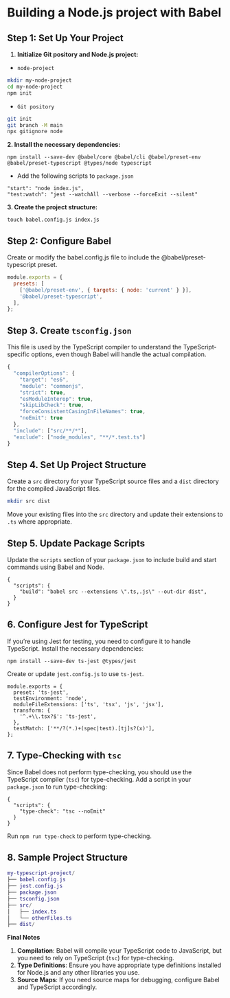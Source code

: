 # Building a Node.js project with Babel

## Step 1: Set Up Your Project

1. **Initialize Git pository and Node.js project:**

- `node-project`
```sh
mkdir my-node-project
cd my-node-project
npm init
```

- `Git pository`
```sh
git init
git branch -M main
npx gitignore node
```

**2. Install the necessary dependencies:**

```
npm install --save-dev @babel/core @babel/cli @babel/preset-env @babel/preset-typescript @types/node typescript
```

-   Add the following scripts to `package.json`
```
"start": "node index.js",
"test:watch": "jest --watchAll --verbose --forceExit --silent"
```    

**3. Create the project structure:**

```
touch babel.config.js index.js
```

## Step 2: Configure Babel

Create or modify the babel.config.js file to include the @babel/preset-typescript preset.

```js
module.exports = {
  presets: [
    ['@babel/preset-env', { targets: { node: 'current' } }],
    '@babel/preset-typescript',
  ],
};
```

## Step 3. Create `tsconfig.json`

This file is used by the TypeScript compiler to understand the TypeScript-specific options, even though Babel will handle the actual compilation.

```ts
{
  "compilerOptions": {
    "target": "es6",
    "module": "commonjs",
    "strict": true,
    "esModuleInterop": true,
    "skipLibCheck": true,
    "forceConsistentCasingInFileNames": true,
    "noEmit": true
  },
  "include": ["src/**/*"],
  "exclude": ["node_modules", "**/*.test.ts"]
}
```

## Step 4. Set Up Project Structure

Create a `src` directory for your TypeScript source files and a `dist` directory for the compiled JavaScript files.

```sh
mkdir src dist
```

Move your existing files into the `src` directory and update their extensions to `.ts` where appropriate.

## Step 5. Update Package Scripts

Update the `scripts` section of your `package.json` to include build and start commands using Babel and Node.

```
{
  "scripts": {
    "build": "babel src --extensions \".ts,.js\" --out-dir dist",
  }
}
```

## 6. Configure Jest for TypeScript

If you’re using Jest for testing, you need to configure it to handle TypeScript. Install the necessary dependencies:

```
npm install --save-dev ts-jest @types/jest
```

Create or update `jest.config.js` to use `ts-jest`.

```
module.exports = {
  preset: 'ts-jest',
  testEnvironment: 'node',
  moduleFileExtensions: ['ts', 'tsx', 'js', 'jsx'],
  transform: {
    '^.+\\.tsx?$': 'ts-jest',
  },
  testMatch: ['**/?(*.)+(spec|test).[tj]s?(x)'],
};
```

## 7. Type-Checking with `tsc`

Since Babel does not perform type-checking, you should use the TypeScript compiler (`tsc`) for type-checking. Add a script in your `package.json` to run type-checking:

```
{
  "scripts": {
    "type-check": "tsc --noEmit"
  }
}
```

Run `npm run type-check` to perform type-checking.

## 8. Sample Project Structure

```lua
my-typescript-project/
├── babel.config.js
├── jest.config.js
├── package.json
├── tsconfig.json
├── src/
│   ├── index.ts
│   └── otherFiles.ts
├── dist/
```

**Final Notes**
1.  **Compilation**: Babel will compile your TypeScript code to JavaScript, but you need to rely on TypeScript (`tsc`) for type-checking.
2.  **Type Definitions**: Ensure you have appropriate type definitions installed for Node.js and any other libraries you use.
3.  **Source Maps**: If you need source maps for debugging, configure Babel and TypeScript accordingly.
